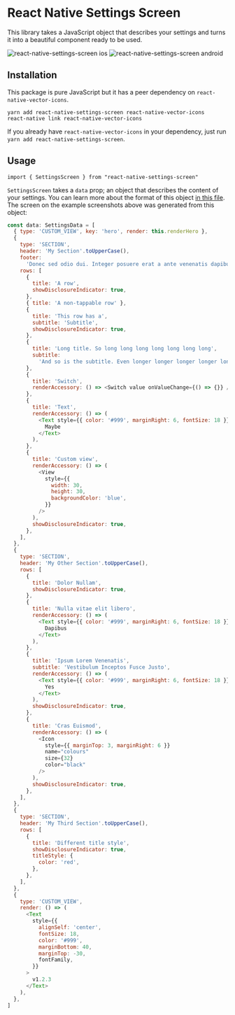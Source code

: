 # React Native Settings Screen

This library takes a JavaScript object that describes your settings and turns it into a beautiful component ready to be used.

![react-native-settings-screen ios](https://raw.githubusercontent.com/jsoendermann/react-native-settings-screen/master/imgs/ios.png)
![react-native-settings-screen android](https://github.com/jsoendermann/react-native-settings-screen/raw/master/imgs/android.png)

## Installation

This package is pure JavaScript but it has a peer dependency on `react-native-vector-icons`.

    yarn add react-native-settings-screen react-native-vector-icons
    react-native link react-native-vector-icons

If you already have `react-native-vector-icons` in your dependency, just run `yarn add react-native-settings-screen`.

## Usage

`import { SettingsScreen } from "react-native-settings-screen"`

`SettingsScreen` takes a `data` prop; an object that describes the content of your settings. You can learn more about the format of this object [in this file](https://github.com/jsoendermann/react-native-settings-screen/blob/master/SettingsScreenExample/lib/types.ts). The screen on the example screenshots above was generated from this object:

```javascript
const data: SettingsData = [
  { type: 'CUSTOM_VIEW', key: 'hero', render: this.renderHero },
  {
    type: 'SECTION',
    header: 'My Section'.toUpperCase(),
    footer:
      'Donec sed odio dui. Integer posuere erat a ante venenatis dapibus posuere velit aliquet.',
    rows: [
      {
        title: 'A row',
        showDisclosureIndicator: true,
      },
      { title: 'A non-tappable row' },
      {
        title: 'This row has a',
        subtitle: 'Subtitle',
        showDisclosureIndicator: true,
      },
      {
        title: 'Long title. So long long long long long long long',
        subtitle:
          'And so is the subtitle. Even longer longer longer longer longer',
      },
      {
        title: 'Switch',
        renderAccessory: () => <Switch value onValueChange={() => {}} />,
      },
      {
        title: 'Text',
        renderAccessory: () => (
          <Text style={{ color: '#999', marginRight: 6, fontSize: 18 }}>
            Maybe
          </Text>
        ),
      },
      {
        title: 'Custom view',
        renderAccessory: () => (
          <View
            style={{
              width: 30,
              height: 30,
              backgroundColor: 'blue',
            }}
          />
        ),
        showDisclosureIndicator: true,
      },
    ],
  },
  {
    type: 'SECTION',
    header: 'My Other Section'.toUpperCase(),
    rows: [
      {
        title: 'Dolor Nullam',
        showDisclosureIndicator: true,
      },
      {
        title: 'Nulla vitae elit libero',
        renderAccessory: () => (
          <Text style={{ color: '#999', marginRight: 6, fontSize: 18 }}>
            Dapibus
          </Text>
        ),
      },
      {
        title: 'Ipsum Lorem Venenatis',
        subtitle: 'Vestibulum Inceptos Fusce Justo',
        renderAccessory: () => (
          <Text style={{ color: '#999', marginRight: 6, fontSize: 18 }}>
            Yes
          </Text>
        ),
        showDisclosureIndicator: true,
      },
      {
        title: 'Cras Euismod',
        renderAccessory: () => (
          <Icon
            style={{ marginTop: 3, marginRight: 6 }}
            name="colours"
            size={32}
            color="black"
          />
        ),
        showDisclosureIndicator: true,
      },
    ],
  },
  {
    type: 'SECTION',
    header: 'My Third Section'.toUpperCase(),
    rows: [
      {
        title: 'Different title style',
        showDisclosureIndicator: true,
        titleStyle: {
          color: 'red',
        },
      },
    ],
  },
  {
    type: 'CUSTOM_VIEW',
    render: () => (
      <Text
        style={{
          alignSelf: 'center',
          fontSize: 18,
          color: '#999',
          marginBottom: 40,
          marginTop: -30,
          fontFamily,
        }}
      >
        v1.2.3
      </Text>
    ),
  },
]
```

